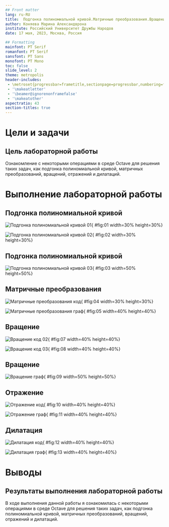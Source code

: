 ```yaml
---
## Front matter
lang: ru-RU
title:  Подгонка полиномиальной кривой.Матричные преобразования.Вращение.Отражение.Дилатация.
author: Коняева Марина Александврона
institute: Российский Университет Дружбы Народов
date: 17 мая, 2023, Москва, Россия

## Formatting
mainfont: PT Serif
romanfont: PT Serif
sansfont: PT Sans
monofont: PT Mono
toc: false
slide_level: 2
theme: metropolis
header-includes: 
 - \metroset{progressbar=frametitle,sectionpage=progressbar,numbering=fraction}
 - '\makeatletter'
 - '\beamer@ignorenonframefalse'
 - '\makeatother'
aspectratio: 43
section-titles: true
---
```


# Цели и задачи

## Цель лабораторной работы

Ознакомление с некоторыми операциями в среде Octave для решения таких задач, как подгонка полиномиальной кривой, матричных преобразований, вращений, отражений и дилатаций.

# Выполнение лабораторной работы

## Подгонка полиномиальной кривой

![Подгонка полиномиальной кривой 01](image/02.PNG){ #fig:01 width=30% height=30%}

![Подгонка полиномиальной кривой 02](image/09.PNG){ #fig:02 width=30% height=30%}

## Подгонка полиномиальной кривой

![Подгонка полиномиальной кривой 03](image/11.PNG){ #fig:03 width=50% height=50%}

## Матричные преобразования  

![Матричные преобразования код](image/12.PNG){ #fig:04 width=30% height=30%}

![Матричные преобразования граф](image/13.PNG){ #fig:05 width=40% height=40%}


## Вращение 
 
![Вращение код 02](image/15.PNG){ #fig:07 width=40% height=40%}

![Вращение код 03](image/16.PNG){ #fig:08 width=40% height=40%}

## Вращение 

![Вращение граф](image/17.PNG){ #fig:09 width=50% height=50%}


## Отражение  

![Отражение код](image/19.PNG){ #fig:10 width=40% height=40%}

![Отражение граф](image/20.PNG){ #fig:11 width=40% height=40%}


## Дилатация  

![Дилатация  код](image/21.PNG){ #fig:12 width=40% height=40%}

![Дилатация  граф](image/22.PNG){ #fig:13 width=40% height=40%}

# Выводы

## Результаты выполнения лабораторной работы

В ходе выполнения данной работы я ознакомилась с некоторыми операциями в среде Octave для решения таких задач, как подгонка полиномиальной кривой, матричных преобразований, вращений, отражений и дилатаций.